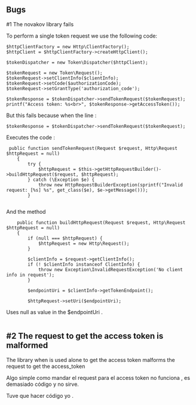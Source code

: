 Bugs 
----

#1 The novakov library fails


To perform a single token request we use the following
code:
```
$httpClientFactory = new Http\ClientFactory();
$httpClient = $httpClientFactory->createHttpClient();

$tokenDispatcher = new Token\Dispatcher($httpClient);

$tokenRequest = new Token\Request();
$tokenRequest->setClientInfo($clientInfo);
$tokenRequest->setCode($authorizationCode);
$tokenRequest->setGrantType('authorization_code');

$tokenResponse = $tokenDispatcher->sendTokenRequest($tokenRequest);
printf("Access token: %s<br>", $tokenResponse->getAccessToken());
```
But this fails because when the line :
```
$tokenResponse = $tokenDispatcher->sendTokenRequest($tokenRequest);
```
Executes the code :
```
 public function sendTokenRequest(Request $request, Http\Request $httpRequest = null)
    {
        try {
            $httpRequest = $this->getHttpRequestBuilder()->buildHttpRequest($request, $httpRequest);
        } catch (\Exception $e) {
            throw new HttpRequestBuilderException(sprintf("Invalid request: [%s] %s", get_class($e), $e->getMessage()));
        }
        
```
And the method 
```
    public function buildHttpRequest(Request $request, Http\Request $httpRequest = null)
    {
        if (null === $httpRequest) {
            $httpRequest = new Http\Request();
        }
        
        $clientInfo = $request->getClientInfo();
        if (! $clientInfo instanceof ClientInfo) {
            throw new Exception\InvalidRequestException('No client info in request');
        }
        
        $endpointUri = $clientInfo->getTokenEndpoint();
        
        $httpRequest->setUri($endpointUri);
```
Uses null as value in the $endpointUri .
```
```

#2 The request to get the access token is malformed
----------------------------------------------------

The library when is used alone to get the access token malforms the 
request to get the access_token

Algo simple como mandar el request para el access token no funciona
, es demasiado código y no sirve.

Tuve que hacer código yo .
